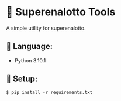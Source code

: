 # 🧰 Superenalotto Tools
A simple utility for superenalotto.

## 📃 Language: 
* Python 3.10.1

## 💾 Setup:
```
$ pip install -r requirements.txt
```

